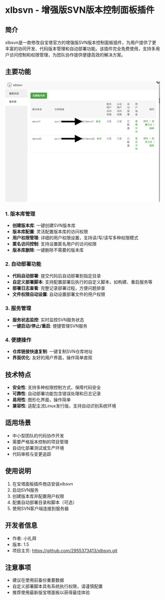 # xlbsvn - 增强版SVN版本控制面板插件

## 简介

xlbsvn是一款修改自宝塔官方的增强版SVN版本控制面板插件，为用户提供了更丰富的协同开发、代码版本管理和自动部署功能。该插件完全免费使用，支持多用户访问控制和权限管理，为团队协作提供便捷高效的解决方案。

## 主要功能

![插件界面预览](static/p1.png)

### 1. 版本库管理
- **创建版本库**: 一键创建SVN版本库
- **版本库配置**: 灵活配置版本库的访问权限
- **用户权限管理**: 详细的用户权限设置，支持读/写/读写多种权限模式
- **匿名访问控制**: 支持设置匿名用户的访问权限
- **版本库删除**: 一键删除不需要的版本库

### 2. 自动部署功能
- **代码自动部署**: 提交代码后自动部署到指定目录
- **自定义部署脚本**: 支持配置部署后执行的自定义脚本，如构建、重启服务等
- **部署日志查看**: 完整记录部署过程，方便问题排查
- **文件权限自动设置**: 自动设置部署文件的用户权限

### 3. 服务管理
- **服务状态监控**: 实时监控SVN服务状态
- **一键启动/停止/重启**: 便捷管理SVN服务

### 4. 便捷操作
- **仓库链接快速复制**: 一键复制SVN仓库地址
- **界面优化**: 友好的用户界面，操作简单直观

## 技术特点

- **安全性**: 支持多种权限控制方式，保障代码安全
- **可靠性**: 自动部署功能包含错误处理和日志记录
- **易用性**: 图形化界面，操作简单
- **兼容性**: 适配主流Linux发行版，支持自动识别系统环境

## 适用场景

- 中小型团队的代码协作开发
- 需要严格版本控制的项目管理
- 自动化部署测试或生产环境
- 代码审核与变更追踪

## 使用说明

1. 在宝塔面板插件商店安装xlbsvn
2. 启动SVN服务
3. 创建版本库并配置用户权限
4. 配置自动部署目录和脚本（可选）
5. 使用SVN客户端连接到服务器

## 开发者信息

- 作者: 小礼拜
- 版本: 1.5
- 项目主页: https://github.com/2955373413/xlbsvn.git

## 注意事项

- 建议在使用前备份重要数据
- 自定义部署脚本具有系统执行权限，请谨慎配置
- 推荐使用最新版宝塔面板以获得最佳体验